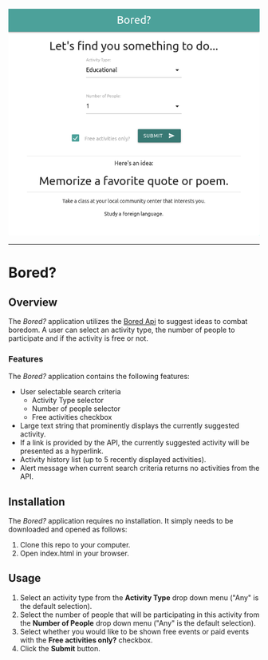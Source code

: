 <p align="center"><img src="Resources/BoredAppImg1.png" alt="Bored?"></p>

---

# Bored?

## Overview

The _Bored?_ application utilizes the [Bored Api](https://boredapi.com) to suggest ideas to combat boredom. A user can select an activity type, the number of people to participate and if the activity is free or not.

### Features

The _Bored?_ application contains the following features:

- User selectable search criteria
  - Activity Type selector
  - Number of people selector
  - Free activities checkbox
- Large text string that prominently displays the currently suggested activity.
- If a link is provided by the API, the currently suggested activity will be presented as a hyperlink.
- Activity history list (up to 5 recently displayed activities).
- Alert message when current search criteria returns no activities from the API.

## Installation

The _Bored?_ application requires no installation. It simply needs to be downloaded and opened as follows:

1. Clone this repo to your computer.
2. Open index.html in your browser.

## Usage

1. Select an activity type from the **Activity Type** drop down menu ("Any" is the default selection).
2. Select the number of people that will be participating in this activity from the **Number of People** drop down menu ("Any" is the default selection).
3. Select whether you would like to be shown free events or paid events with the **Free activities only?** checkbox.
4. Click the **Submit** button.
